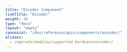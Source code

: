 ```yaml
---
title: "Encoder Component"
linkTitle: "Encoder"
weight: 10
type: "docs"
layout: "empty"
canonical: "/dev/reference/apis/components/encoder/"
aliases:
  - /operate/modules/supported-hardware/encoder/
---
```

